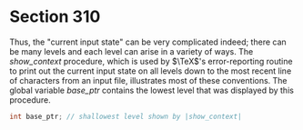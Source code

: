 # Section 310

Thus, the "current input state" can be very complicated indeed; there can be many levels and each level can arise in a variety of ways.
The *show_context* procedure, which is used by $\TeX$'s error-reporting routine to print out the current input state on all levels down to the most recent line of characters from an input file, illustrates most of these conventions.
The global variable *base_ptr* contains the lowest level that was displayed by this procedure.

```c << Global variables >>+=
int base_ptr; // shallowest level shown by |show_context|
```
